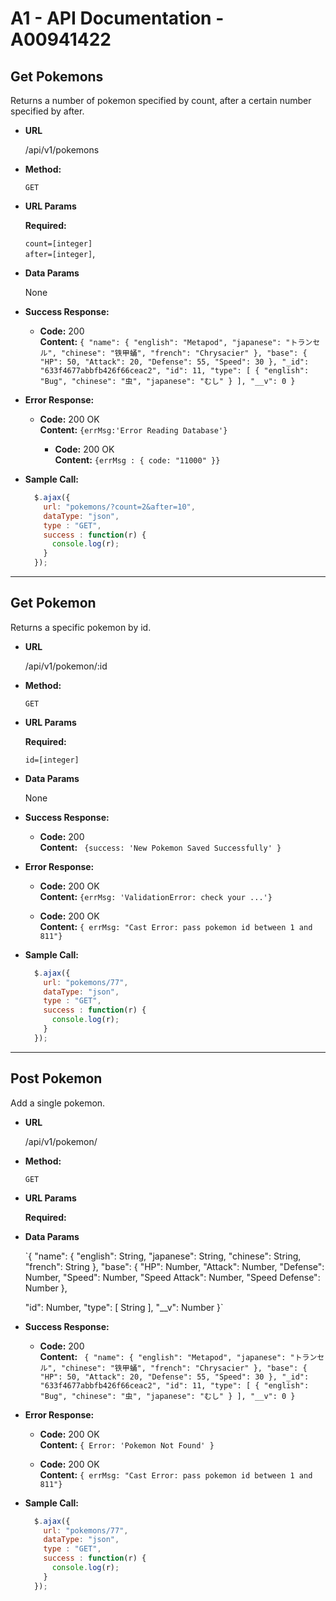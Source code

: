 

# A1 - API Documentation - A00941422

**Get Pokemons**
----
  Returns a number of pokemon specified by count, after a certain number specified by after.

* **URL**

  /api/v1/pokemons

* **Method:**

  `GET`
  
*  **URL Params**

   **Required:**
 
   `count=[integer]`\
  `after=[integer]`,



* **Data Params**

  None

* **Success Response:**

  * **Code:** 200 <br />
    **Content:** 
    `{
    "name": {
      "english": "Metapod",
      "japanese": "トランセル",
      "chinese": "铁甲蛹",
      "french": "Chrysacier"
    },
    "base": {
      "HP": 50,
      "Attack": 20,
      "Defense": 55,
      "Speed": 30
    },
    "_id": "633f4677abbfb426f66ceac2",
    "id": 11,
    "type": [
      {
        "english": "Bug",
        "chinese": "虫",
        "japanese": "むし"
      }
    ],
    "__v": 0
  }`
 
* **Error Response:**


  * **Code:** 200 OK <br />
    **Content:** `{errMsg:'Error Reading Database'}`

    * **Code:** 200 OK <br />
    **Content:** `{errMsg : {
                code: "11000"
            }}`


* **Sample Call:**

  ```javascript
    $.ajax({
      url: "pokemons/?count=2&after=10",
      dataType: "json",
      type : "GET",
      success : function(r) {
        console.log(r);
      }
    });
  ```

---

**Get Pokemon**
----
  Returns a specific pokemon by id.

* **URL**

  /api/v1/pokemon/:id

* **Method:**

  `GET`
  
*  **URL Params**

   **Required:**
 
   `id=[integer]`



* **Data Params**

  None

* **Success Response:**

  * **Code:** 200 <br />
    **Content:** ` {success: 'New Pokemon Saved Successfully' }`
 
* **Error Response:**


    * **Code:** 200 OK <br />
    **Content:** `{errMsg: 'ValidationError: check your ...'}`

  * **Code:** 200 OK <br />
    **Content:** `{ errMsg: "Cast Error: pass pokemon id between 1 and 811"}`



* **Sample Call:**

  ```javascript
    $.ajax({
      url: "pokemons/77",
      dataType: "json",
      type : "GET",
      success : function(r) {
        console.log(r);
      }
    });
  ```

---

**Post Pokemon**
----
  Add a single pokemon.

* **URL**

  /api/v1/pokemon/

* **Method:**

  `GET`
  
*  **URL Params**

   **Required:**




* **Data Params**

  `{
    "name": {
      "english": String,
      "japanese": String,
      "chinese": String,
      "french": String
    },
    "base": {
      "HP": Number,
      "Attack": Number,
      "Defense": Number,
      "Speed": Number,
      "Speed Attack": Number,
      "Speed Defense": Number
    },
    
    "id": Number,
    "type": [
    String
    ],
    "__v": Number
  }`

* **Success Response:**

  * **Code:** 200 <br />
    **Content:** ` {
    "name": {
      "english": "Metapod",
      "japanese": "トランセル",
      "chinese": "铁甲蛹",
      "french": "Chrysacier"
    },
    "base": {
      "HP": 50,
      "Attack": 20,
      "Defense": 55,
      "Speed": 30
    },
    "_id": "633f4677abbfb426f66ceac2",
    "id": 11,
    "type": [
      {
        "english": "Bug",
        "chinese": "虫",
        "japanese": "むし"
      }
    ],
    "__v": 0
  }`
 
* **Error Response:**


    * **Code:** 200 OK <br />
    **Content:** `{ Error: 'Pokemon Not Found' }`

  * **Code:** 200 OK <br />
    **Content:** `{ errMsg: "Cast Error: pass pokemon id between 1 and 811"}`



* **Sample Call:**

  ```javascript
    $.ajax({
      url: "pokemons/77",
      dataType: "json",
      type : "GET",
      success : function(r) {
        console.log(r);
      }
    });
  ```

